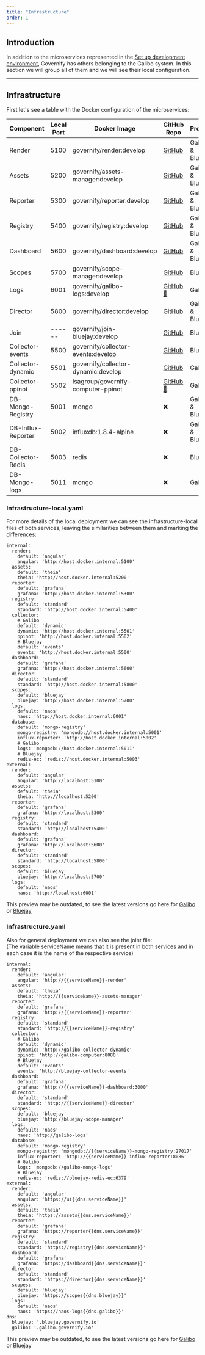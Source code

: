 ```yaml
---
title: "Infrastructure"
order: 1
---
```


## Introduction 

In addition to the microservices represented in the [Set up development environment](/development/local-deploy), Governify has others belonging to the Galibo system. In this section we will group all of them and we will see their local configuration.

___
## Infrastructure

First let's see a table with the Docker configuration of the microservices:

<center>

| Component          | Local Port  | Docker Image                         | GitHub Repo                                              | Project |
|--------------------|-------------|--------------------------------------|----------------------------------------------------------|----------|
| Render             | 5100        | governify/render:develop             | [GitHub](https://github.com/governify/render)            | Galibo & Bluejay |
| Assets             | 5200        | governify/assets-manager:develop     | [GitHub](https://github.com/governify/assets-manager)    | Galibo & Bluejay |
| Reporter           | 5300        | governify/reporter:develop           | [GitHub](https://github.com/governify/reporter)          | Galibo & Bluejay |
| Registry           | 5400        | governify/registry:develop           | [GitHub](https://github.com/governify/registry)          | Galibo & Bluejay |
| Dashboard          | 5600        | governify/dashboard:develop          | [GitHub](https://github.com/governify/dashboard)         | Galibo & Bluejay |
| Scopes             | 5700        | governify/scope-manager:develop      | [GitHub](https://github.com/governify/scope-manager)     | Bluejay |
| Logs               | 6001        | governify/galibo-logs:develop        | [GitHub 🔐](https://github.com/governify/galibo-logs)    | Galibo  |
| Director           | 5800        | governify/director:develop           | [GitHub](https://github.com/governify/director)          | Galibo & Bluejay |
| Join               | ------      | governify/join-bluejay:develop       | [GitHub](https://github.com/governify/join-bluejay)      | Bluejay |
| Collector-events   | 5500        | governify/collector-events:develop   | [GitHub](https://github.com/governify/collector-events)  |  Bluejay |
| Collector-dynamic  | 5501        | governify/collector-dynamic:develop  | [GitHub](https://github.com/governify/collector-dynamic) | Galibo  |
| Collector-ppinot   | 5502        | isagroup/governify-computer-ppinot   | [GitHub 🔐](https://github.com/isa-group/governify-computer-ppinot)  | Galibo  |
| DB-Mongo-Registry  | 5001        | mongo                                | ❌                                                       | Galibo & Bluejay |
| DB-Influx-Reporter | 5002        | influxdb:1.8.4-alpine                | ❌                                                       | Galibo & Bluejay |
| DB-Collector-Redis | 5003        | redis                                | ❌                                                       | Bluejay |
| DB-Mongo-logs      | 5011        | mongo                                | ❌                                                       | Galibo  |

</center>


### Infrastructure-local.yaml
For more details of the local deployment we can see the infrastructure-local files of both services, leaving the similarities between them and marking the differences:
```
internal:
  render:
    default: 'angular'
    angular: 'http://host.docker.internal:5100'
  assets:
    default: 'theia'
    theia: 'http://host.docker.internal:5200'
  reporter:
    default: 'grafana'
    grafana: 'http://host.docker.internal:5300'
  registry:
    default: 'standard'
    standard: 'http://host.docker.internal:5400'
  collector:
    # Galibo
    default: 'dynamic'
    dynamic: 'http://host.docker.internal:5501'
    ppinot: 'http://host.docker.internal:5502'
    # Bluejay
    default: 'events'
    events: 'http://host.docker.internal:5500'
  dashboard:
    default: 'grafana'
    grafana: 'http://host.docker.internal:5600'
  director:
    default: 'standard'
    standard: 'http://host.docker.internal:5800'
  scopes:
    default: 'bluejay'
    bluejay: 'http://host.docker.internal:5700'
  logs:
    default: 'naos'
    naos: 'http://host.docker.internal:6001'
  database:
    default: 'mongo-registry'
    mongo-registry: 'mongodb://host.docker.internal:5001'
    influx-reporter: 'http://host.docker.internal:5002'
    # Galibo
    logs: 'mongodb://host.docker.internal:5011'
    # Bluejay
    redis-ec: 'redis://host.docker.internal:5003'
external:
  render:
    default: 'angular'
    angular: 'http://localhost:5100'
  assets:
    default: 'theia'
    theia: 'http://localhost:5200'
  reporter:
    default: 'grafana'
    grafana: 'http://localhost:5300'
  registry:
    default: 'standard'
    standard: 'http://localhost:5400'
  dashboard:
    default: 'grafana'
    grafana: 'http://localhost:5600'
  director:
    default: 'standard'
    standard: 'http://localhost:5800'
  scopes:
    default: 'bluejay'
    bluejay: 'http://localhost:5700'
  logs:
    default: 'naos'
    naos: 'http://localhost:6001'
```
This preview may be outdated, to see the latest versions go here for [Galibo](https://github.com/governify/assets-galibo/blob/main/public/infrastructure-local.yaml) or [Bluejay](https://github.com/governify/bluejay-infrastructure/blob/main/assets/public/infrastructure-local.yaml)

### Infrastructure.yaml
Also for general deployment we can also see the joint file:  
(The variable serviceName means that it is present in both services and in each case it is the name of the respective service)
```
internal:
  render:
    default: 'angular'
    angular: 'http://{{serviceName}}-render'
  assets:
    default: 'theia'
    theia: 'http://{{serviceName}}-assets-manager'
  reporter:
    default: 'grafana'
    grafana: 'http://{{serviceName}}-reporter'
  registry:
    default: 'standard'
    standard: 'http://{{serviceName}}-registry'
  collector:
    # Galibo
    default: 'dynamic'
    dynamic: 'http://galibo-collector-dynamic'
    ppinot: 'http://galibo-computer:8080'
    # Bluejay
    default: 'events'
    events: 'http://bluejay-collector-events'
  dashboard:
    default: 'grafana'
    grafana: 'http://{{serviceName}}-dashboard:3000'
  director:
    default: 'standard'
    standard: 'http://{{serviceName}}-director'
  scopes:
    default: 'bluejay'
    bluejay: 'http://bluejay-scope-manager'
  logs:
    default: 'naos'
    naos: 'http://galibo-logs'
  database:
    default: 'mongo-registry'
    mongo-registry: 'mongodb://{{serviceName}}-mongo-registry:27017'
    influx-reporter: 'http://{{serviceName}}-influx-reporter:8086'
    # Galibo
    logs: 'mongodb://galibo-mongo-logs'
    # Bluejay
    redis-ec: 'redis://bluejay-redis-ec:6379'
external:
  render:
    default: 'angular'
    angular: 'https://ui{{dns.serviceName}}'
  assets:
    default: 'theia'
    theia: 'https://assets{{dns.serviceName}}'
  reporter:
    default: 'grafana'
    grafana: 'https://reporter{{dns.serviceName}}'
  registry:
    default: 'standard'
    standard: 'https://registry{{dns.serviceName}}'
  dashboard:
    default: 'grafana'
    grafana: 'https://dashboard{{dns.serviceName}}'
  director:
    default: 'standard'
    standard: 'https://director{{dns.serviceName}}'
  scopes:
    default: 'bluejay'
    bluejay: 'https://scopes{{dns.bluejay}}'
  logs:
    default: 'naos'
    naos: 'https://naos-logs{{dns.galibo}}'
dns:
  bluejay: '.bluejay.governify.io'
  galibo: '.galibo.governify.io'
```
This preview may be outdated, to see the latest versions go here for [Galibo](https://github.com/governify/assets-galibo/blob/main/public/infrastructure.yaml) or [Bluejay](https://github.com/governify/bluejay-infrastructure/blob/main/assets/public/infrastructure.yaml)
